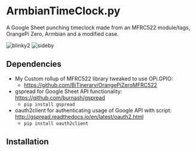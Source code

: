 # ArmbianTimeClock.py
A Google Sheet punching timeclock made from an MFRC522 module/tags, OrangePi Zero, Armbian and a modified case.  

![blinky2](https://user-images.githubusercontent.com/8212296/33339935-3d6bed48-d440-11e7-80fb-850be5dc8113.gif)
![sideby](https://user-images.githubusercontent.com/8212296/33340459-bd7858d6-d441-11e7-9e00-3e7ec3b27a79.jpg)

## Dependencies
* My Custom rollup of MFRC522 library tweaked to use OPi.GPIO:
  * https://github.com/BiTinerary/OrangePiZeroMFRC522
* gspread for Google Sheet API functionality: https://github.com/burnash/gspread
  * `pip install gspread`
* oauth2client for authenticating usage of Google API with script: http://gspread.readthedocs.io/en/latest/oauth2.html
  * `pip install oauth2client`

## Installation
